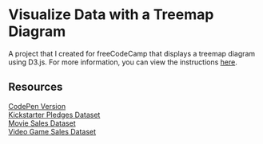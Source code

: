 # Visualize Data with a Treemap Diagram

A project that I created for freeCodeCamp that displays a treemap diagram using D3.js.  For more information, you can view the instructions [here](https://www.freecodecamp.org/learn/data-visualization/data-visualization-projects/visualize-data-with-a-treemap-diagram).

## Resources

[CodePen Version](https://codepen.io/lchap701/full/zYZMzRr)<br>
[Kickstarter Pledges Dataset](https://cdn.freecodecamp.org/testable-projects-fcc/data/tree_map/kickstarter-funding-data.json)<br>
[Movie Sales Dataset](https://cdn.freecodecamp.org/testable-projects-fcc/data/tree_map/movie-data.json)<br>
[Video Game Sales Dataset](https://cdn.freecodecamp.org/testable-projects-fcc/data/tree_map/video-game-sales-data.json)
